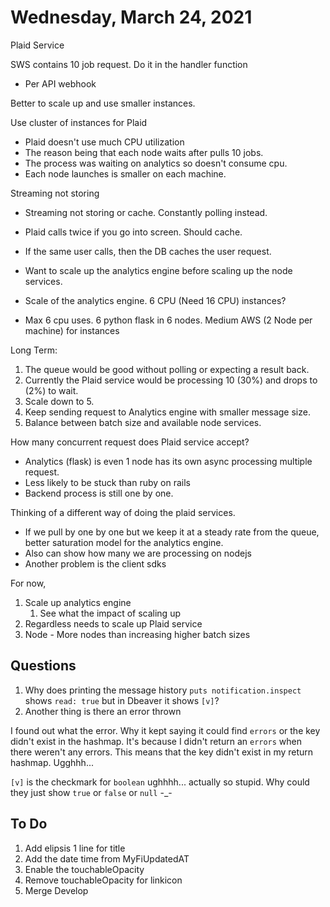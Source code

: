 # Wednesday, March 24, 2021

Plaid Service

SWS contains 10 job request. Do it in the handler function
* Per API webhook

Better to scale up and use smaller instances.

Use cluster of instances for Plaid
* Plaid doesn't use much CPU utilization
* The reason being that each node waits after pulls 10 jobs.
* The process was waiting on analytics so doesn't consume cpu.
* Each node launches is smaller on each machine.

Streaming not storing
* Streaming not storing or cache. Constantly polling instead.
* Plaid calls twice if you go into screen. Should cache.

* If the same user calls, then the DB caches the user request.

* Want to scale up the analytics engine before scaling up the node services.
* Scale of the analytics engine. 6 CPU (Need 16 CPU) instances?
* Max 6 cpu uses. 6 python flask in 6 nodes. Medium AWS (2 Node per machine) for instances

Long Term:
1. The queue would be good without polling or expecting a result back.
2. Currently the Plaid service would be processing 10 (30%) and drops to (2%) to wait.
3. Scale down to 5.
4. Keep sending request to Analytics engine with smaller message size.
5. Balance between batch size and available node services.

How many concurrent request does Plaid service accept?
* Analytics (flask) is even 1 node has its own async processing multiple request.
* Less likely to be stuck than ruby on rails
* Backend process is still one by one.

Thinking of a different way of doing the plaid services.
* If we pull by one by one but we keep it at a steady rate from the queue, better saturation model for the analytics engine. 
* Also can show how many we are processing on nodejs
* Another problem is the client sdks

For now,
1. Scale up analytics engine
   1. See what the impact of scaling up
2. Regardless needs to scale up Plaid service
3. Node - More nodes than increasing higher batch sizes


## Questions

1. Why does printing the message history `puts notification.inspect` shows `read: true` but in Dbeaver it shows `[v]`?
2. Another thing is there an error thrown

I found out what the error. Why it kept saying it could find `errors` or the key didn't exist in the hashmap. It's because I didn't return an `errors` when there weren't any errors. This means that the key didn't exist in my return hashmap. Ugghhh...

`[v]` is the checkmark for `boolean` ughhhh... actually so stupid. Why could they just show `true` or `false` or `null` -_-

## To Do
1. Add elipsis 1 line for title
2. Add the date time from MyFiUpdatedAT
3. Enable the touchableOpacity
4. Remove touchableOpacity for linkicon
5. Merge Develop
